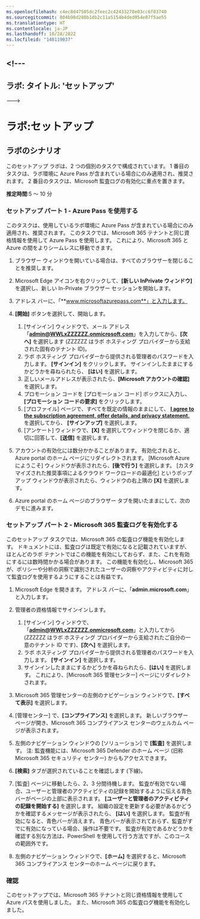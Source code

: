 ```yaml
---
ms.openlocfilehash: c4ec8d47505dc2feec2c42433278e03cc6f83740
ms.sourcegitcommit: 804b98d288b1db2c11a5154b4ded954e87f5ae55
ms.translationtype: HT
ms.contentlocale: ja-JP
ms.lasthandoff: 10/28/2022
ms.locfileid: "148119037"
---
```

<a name="---"></a><!---
---
ラボ: タイトル: 'セットアップ'
---
--->

# <a name="lab-setup"></a>ラボ:セットアップ

## <a name="lab-scenario"></a>ラボのシナリオ

このセットアップ ラボは、2 つの個別のタスクで構成されています。  1 番目のタスクは、ラボ環境に Azure Pass が含まれている場合にのみ適用され、推奨されます。 2 番目のタスクは、Microsoft 監査ログの有効化に重点を置きます。

**推定時間**:5 ～ 10 分



### <a name="setup-part-1---redeem-azure-pass"></a>セットアップ パート 1 - Azure Pass を使用する

このタスクは、使用しているラボ環境に Azure Pass が含まれている場合にのみ適用され、推奨されます。 このタスクでは、Microsoft 365 テナントと同じ資格情報を使用して Azure Pass を使用します。  これにより、Microsoft 365 と Azure の間をよりシームレスに移動できます。

1. ブラウザー ウィンドウを開いている場合は、すべてのブラウザーを閉じることを推奨します。

1. Microsoft Edge アイコンを右クリックして、**[新しい InPrivate ウィンドウ]** を選択し、新しい In-Private ブラウザー セッションを開始します。

1. アドレス バーに、「**www.microsoftazurepass.com**」と入力します。  

1. **[開始]** ボタンを選択して、開始します。

    1. [サインイン] ウィンドウで、メール アドレス「**admin@WWLxZZZZZZ.onmicrosoft.com**」を入力してから、**[次へ]** を選択します (ZZZZZZ はラボ ホスティング プロバイダーから支給された固有のテナント ID)。
    1. ラボ ホスティング プロバイダーから提供される管理者のパスワードを入力します。 **[サインイン]** をクリックします。  サインインしたままにするかどうかを尋ねられたら、 **[はい]** を選択します。
    1. 正しいメールアドレスが表示されたら、**[Microsoft アカウントの確認]** を選択します。
    1. プロモーション コードを [プロモーション コード] ボックスに入力し、**[プロモーション コードの要求]** をクリックします。  
    1. [プロファイル] ページで、すべてを既定の情報のままにして、 **[I agree to the subscription agreement, offer details, and privacy statement.](サブスクリプション契約、オファーの詳細、プライバシーに関する声明に同意します。)** を選択してから、 **[サインアップ]** を選択します。
    1. [アンケート] ウィンドウで、**[X]** を選択してウィンドウを閉じるか、適切に回答して、**[送信]** を選択します。

1. アカウントの有効化には数分かかることがあります。  有効化されると、Azure portal のホーム ページにリダイレクトされます。 [Microsoft Azure にようこそ] ウィンドウが表示されたら、**[後で行う]** を選択します。 [カスタマイズされた推奨事項によるクラウド ワークロードの最適化] というポップアップ ウィンドウが表示されたら、ウィンドウの右上隅の **[X]** を選択します。

1. Azure portal のホーム ページのブラウザー タブを開いたままにして、次のデモに進みます。

### <a name="setup-part-2---enable-microsoft-365-audit-log"></a>セットアップ パート 2 - Microsoft 365 監査ログを有効化する

このセットアップ タスクでは、Microsoft 365 の監査ログ機能を有効化します。  ドキュメントには、監査ログは既定で有効になると記載されていますが、ほとんどのラボ テナントではこの機能を有効にしておらず、また、これを有効にするには数時間かかる場合があります。  この機能を有効化し、Microsoft 365 が、ポリシーや分析の洞察で識別されたユーザーの洞察やアクティビティに対して監査ログを使用するようにすることは有益です。

1. Microsoft Edge を開きます。 アドレス バーに、「**admin.microsoft.com**」と入力します。

1. 管理者の資格情報でサインインします。
    1. [サインイン] ウィンドウで、「**admin@WWLxZZZZZZ.onmicrosoft.com**」と入力してから (ZZZZZZ はラボ ホスティング プロバイダーから支給されたご自分の一意のテナント ID です)、**[次へ]** を選択します。
    1. ラボ ホスティング プロバイダーから提供される管理者のパスワードを入力します。 **[サインイン]** を選択します。
    1. サインインしたままにするかどうかを尋ねられたら、**[はい]** を選択します。 これにより、[Microsoft 365 管理センター] ページにリダイレクトされます。

1. Microsoft 365 管理センターの左側のナビゲーション ウィンドウで、**[すべて表示]** を選択します。

1. [管理センター] で、**[コンプライアンス]** を選択します。  新しいブラウザー ページが開き、Microsoft 365 コンプライアンス センターのウェルカム ページが表示されます。  

1. 左側のナビゲーション ウィンドウの [ソリューション] で **[監査]** を選択します。  注: 監査機能には、Microsoft 365 Defender のホーム ページ (旧称 Microsoft 365 セキュリティ センター) からもアクセスできます。

1. **[検索]** タブが選択されていることを確認します (下線)。

1. [監査] ページに移動したら、2、3 分間待機します。  監査が有効でない場合、ユーザーと管理者のアクティビティの記録を開始するように伝える青色バーがページの上部に表示されます。  **[ユーザーと管理者のアクティビティの記録を開始する]** を選択します。  組織の設定を更新する必要があるかどうかを確認するメッセージが表示されたら、 **[はい]** を選択します。 監査が有効になると、青色バーが消えます。  青色バーが表示されておらず、監査がすでに有効になっている場合、操作は不要です。  監査が有効であるかどうかを確認する別な方法は、PowerShell を使用して行う方法ですが、このコースの範囲外です。

1. 左側のナビゲーション ウィンドウで、**[ホーム]** を選択すると、Microsoft 365 コンプライアンス センターのホーム ページに戻ります。

### <a name="review"></a>確認

このセットアップでは、Microsoft 365 テナントと同じ資格情報を使用して Azure パスを使用しました。  また、Microsoft 365 の監査ログ機能を有効化しました。
